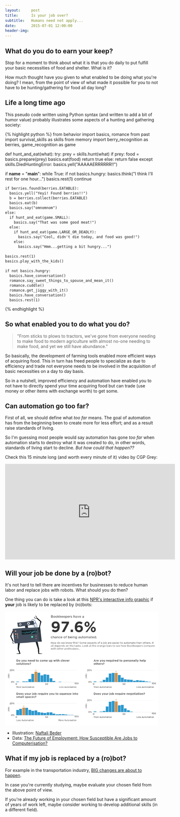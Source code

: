 ```yaml
---
layout:     post
title:      Is your job over?
subtitle:   Humans need not apply...
date:       2015-07-01 12:00:00
header-img: 
---
```



## What do you do to earn your keep?

Stop for a moment to think about what it is that you do daily to put fulfill your basic necessities of food and shelter. What is it?

How much thought have you given to what enabled to be doing what you're doing? I mean, from the point of view of what made it possible for you to not have to be hunting/gathering for food all day long?

## Life a long time ago

This pseudo code written using Python syntax (and written to add a bit of humor value) probably illustrates some aspects of a hunting and gathering society:

{% highlight python %}
from behavior import basics, romance
from past import survival_skills as skills
from memory import berry_recognition as berries, game_recognition as game

def hunt_and_eat(what):
  try:
    prey = skills.hunt(what)
    if prey:
      food = basics.prepare(prey)
      basics.eat(food)
      return true
    else:
      return false
  except skills.DiedHuntingError:
    basics.yell("AAAAAERRRRRR!!")

if __name__ = "__main__":
  while True:
    if not basics.hungry:
      basics.think("I think I'll rest for one hour...")
      basics.rest(1)
      continue

    if berries.found(berries.EATABLE):
      basics.yell("Yeyi! Found berries!!")
      b = berries.collect(berries.EATABLE)
      basics.eat(b)
      basics.say("omnomnom")
    else:
      if hunt_and_eat(game.SMALL):
        basics.say("That was some good meat!")
      else:
        if hunt_and_eat(game.LARGE_OR_DEADLY):
          basics.say("Cool, didn't die today, and food was good!")
        else:
          basics.say("Hmm...getting a bit hungry...")

    basics.rest(1)
    basics.play_with_the_kids()

    if not basics.hungry:
      basics.have_conversation()
      romance.say_sweet_things_to_spouse_and_mean_it()
      romance.cuddle()
      romance.get_jiggy_with_it()
      basics.have_conversation()
      basics.rest(1)
{% endhighlight %}

## So what enabled you to do what you do?

> "From sticks to plows to tractors, we've gone from everyone needing to make food to modern agriculture with almost no-one needing to make food, and yet we still have abundance."

So basically, the development of farming tools enabled more efficient ways of acquiring food. This in turn has freed people to specialize as due to efficiency and trade not everyone needs to be involved in the acquisition of basic necessities on a day to day basis.

So in a nutshell, improved efficiency and automation have enabled you to not have to directly spend your time acquiring food but can trade (use money or other items with exchange worth) to get some.

## Can automation go too far?

First of all, we should define what *too far* means. The goal of automation has from the beginning been to create more for less effort; and as a result raise standards of living.

So I'm guessing most people would say automation has gone *too far* when automation starts to destroy what it was created to do, in other words, standards of living start to decline. *But how could that happen??*

Check this 15 minute long (and worth every minute of it) video by CGP Grey:

<p><iframe width="560" height="315" src="https://www.youtube.com/embed/7Pq-S557XQU" frameborder="0" allowfullscreen></iframe></p>

## Will your job be done by a (ro)bot?

It's not hard to tell there are incentives for businesses to reduce human labor and replace jobs with robots. What should you do then?

One thing you can do is take a look at this [NPR's interactive info graphic][npr] if **your** job is likely to be replaced by (ro)bots:

[![Will your job be done by a robot](/img/will-your-job-be-done-by-a-robot.png)][npr]

- Illustration: [Naftali Beder][illu]
- Data: [The Future of Employment: How Susceptible Are Jobs to Computerisation?][research]


## What if my job is replaced by a (ro)bot?

For example in the transportation industry, [BIG changes are about to happen][trucks].

In case you're currently studying, maybe evaluate your chosen field from the above point of view.

If you're already working in your chosen field but have a significant amount of years of work left, maybe consider working to develop additional skills (in a different field).


[bi]: https://en.wikipedia.org/wiki/Basic_income
[npr]: http://www.npr.org/sections/money/2015/05/21/408234543/will-your-job-be-done-by-a-machine
[illu]: http://naftalibeder.com/
[research]: http://www.oxfordmartin.ox.ac.uk/downloads/academic/The_Future_of_Employment.pdf
[trucks]: https://medium.com/basic-income/self-driving-trucks-are-going-to-hit-us-like-a-human-driven-truck-b8507d9c5961